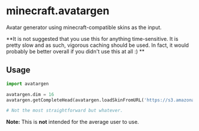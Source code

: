 minecraft.avatargen
===================

Avatar generator using minecraft-compatible skins as the input.

**It is not suggested that you use this for anything time-sensitive. It is pretty slow and as such, vigorous caching should be used. In fact, it would probably be better overall if you didn't use this at all :) **

Usage
-----

```python
import avatargen

avatargen.dim = 16
avatargen.getCompleteHead(avatargen.loadSkinFromURL('https://s3.amazonaws.com/MinecraftSkins/Notch.png')).save('Notch_head.png','PNG')

# Not the most straightforward but whatever.
```

**Note:** This is __not__ intended for the average user to use.
